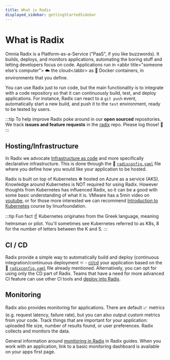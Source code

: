 ```yaml
---
title: What is Radix
displayed_sidebar: gettingStartedSidebar
---
```


# What is Radix

Omnia Radix is a Platform-as-a-Service ("PaaS", if you like buzzwords). It builds, deploys, and monitors applications, automating the boring stuff and letting developers focus on code. Applications run in &lt;abbr title="someone else's computer"&gt; ☁️ the cloud&lt;/abbr&gt; as 🐳 Docker containers, in environments that you define.

You can use Radix just to run code, but the main functionality is to integrate with a code repository so that it can continuously build, test, and deploy applications. For instance, Radix can react to a `git push` event, automatically start a new build, and push it to the `test` environment, ready to be tested by users.

:::tip
To help improve Radix poke around in our **open sourced** repositories. We track **issues and feature requests** in the [radix](https://github.com/equinor/radix/issues) repo. Please log those! 🙂
:::

## Hosting/Infrastructure

In Radix we advocate [Infrastructure as code](https://en.wikipedia.org/wiki/Infrastructure_as_code) and more specifically declarative infrastructure. This is done through the 📖 [`radixconfig.yaml`](/docs/references/reference-radix-config/) file where you define how you would like your application to be hosted.

Radix is built on top of Kubernetes ☸️ hosted on Azure as a service (AKS). Knowledge around Kubernetes is NOT required for using Radix. However thoughts from Kubernetes has influenced Radix, so it can be a good with some basic understanding of what it is. VMware has a 5min video on [youtube](https://www.youtube.com/watch?v=PH-2FfFD2PU), or for those more interested we can recommend [Introduction to Kubernetes](https://training.linuxfoundation.org/resources/free-courses/introduction-to-kubernetes/) course by linuxfoundation.

:::tip Fun fact ☝️
Kubernetes originates from the Greek language, meaning helmsman or pilot. You'll sometimes see Kubernetes referred to as K8s, 8 for the number of letters between the K and S.
:::

## CI / CD

Radix provide a simple way to automatically build and deploy (continuous integration/continuous deployment ♾️ - [ci/cd](https://en.wikipedia.org/wiki/CI/CD)  your application based on the 📖 [`radixconfig.yaml`](/docs/references/reference-radix-config/) file already mentioned. Alternatively, you can opt for using only the CD part of Radix. Teams that have a need for more advanced CI feature can use other CI tools and [deploy into Radix](/docs/guides/deploy-only/).

## Monitoring

Radix also provides monitoring for applications. There are default 📈 metrics (e.g. request latency, failure rate), but you can also output custom metrics from your code. Track things that are important for your application: uploaded file size, number of results found, or user preferences. Radix collects and monitors the data.

General information around [monitoring in Radix](/docs/guides/monitoring/) in Radix guides. When you work with an application, link to a basic monitoring dashboard is available on your apps first page.
